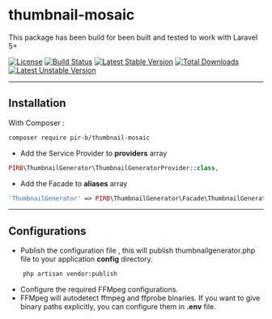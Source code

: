 # thumbnail-mosaic

This package has been build for been built and tested to work with Laravel 5+

[![License](https://poser.pugx.org/pir-b/thumbnail-mosaic/license)](https://packagist.org/packages/pir-b/thumbnail-mosaic)
[![Build Status](https://travis-ci.org/PiR-B/thumbnail-mosaic.svg?branch=master)](https://travis-ci.org/PiR-B/thumbnail-mosaic)
[![Latest Stable Version](https://poser.pugx.org/pir-b/thumbnail-mosaic/v/stable)](https://packagist.org/packages/pir-b/thumbnail-mosaic)
[![Total Downloads](https://poser.pugx.org/pir-b/thumbnail-mosaic/downloads)](https://packagist.org/packages/pir-b/thumbnail-mosaic)
[![Latest Unstable Version](https://poser.pugx.org/pir-b/thumbnail-mosaic/v/unstable)](https://packagist.org/packages/pir-b/thumbnail-mosaic)

---

## Installation

With Composer :

```bash
composer require pir-b/thumbnail-mosaic
```

- Add the Service Provider to **providers** array
```php
PIRB\ThumbnailGenerator\ThumbnailGeneratorProvider::class,
```
- Add the Facade to **aliases** array
```php
'ThumbnailGenerator' => PIRB\ThumbnailGenerator\Facade\ThumbnailGenerator::class,
```

---

## Configurations

- Publish the configuration file , this will publish thumbnailgenerator.php file to your application **config** directory.
```bash
    php artisan vendor:publish
```

- Configure the required FFMpeg configurations.
 - FFMpeg will autodetect ffmpeg and ffprobe binaries. If you want to give binary paths explicitly, you can configure them in **.env** file.
